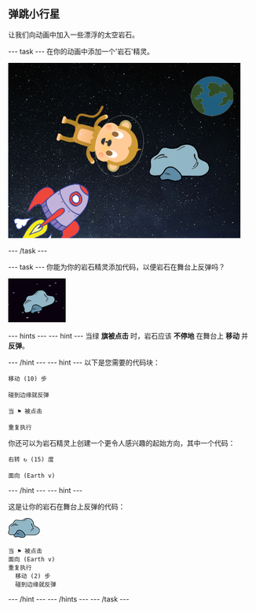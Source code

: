 ## 弹跳小行星

让我们向动画中加入一些漂浮的太空岩石。

--- task --- 在你的动画中添加一个'岩石'精灵。

![添加岩石角色](images/space-rock-sprite.png)

--- /task ---

--- task --- 你能为你的岩石精灵添加代码，以便岩石在舞台上反弹吗？

![测试岩石反弹](images/space-bounce-test.png)

--- hints ---
--- hint --- 
 当绿 **旗被点击** 时，岩石应该 **不停地** 在舞台上 **移动** 并 **反弹**。 
 
--- /hint --- 
--- hint --- 以下是您需要的代码块：

```blocks3
移动 (10) 步

碰到边缘就反弹

当 ⚑ 被点击

重复执行
```

你还可以为岩石精灵上创建一个更令人感兴趣的起始方向，其中一个代码：

```blocks3
右转 ↻ (15) 度

面向 (Earth v)
```

--- /hint --- --- hint ---

这是让你的岩石在舞台上反弹的代码：

![岩石精灵](images/sprite-rock.png)

```blocks3
当 ⚑ 被点击
面向 (Earth v)
重复执行 
  移动 (2) 步
  碰到边缘就反弹
```

--- /hint --- --- /hints --- --- /task ---